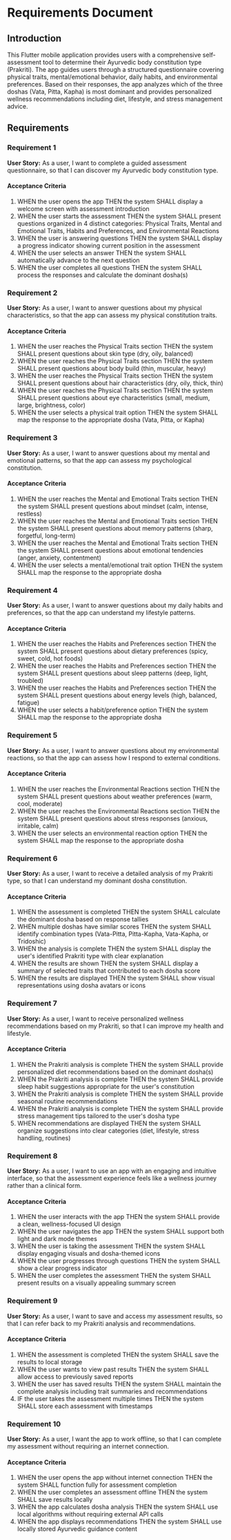 # Requirements Document

## Introduction

This Flutter mobile application provides users with a comprehensive self-assessment tool to determine their Ayurvedic body constitution type (Prakriti). The app guides users through a structured questionnaire covering physical traits, mental/emotional behavior, daily habits, and environmental preferences. Based on their responses, the app analyzes which of the three doshas (Vata, Pitta, Kapha) is most dominant and provides personalized wellness recommendations including diet, lifestyle, and stress management advice.

## Requirements

### Requirement 1

**User Story:** As a user, I want to complete a guided assessment questionnaire, so that I can discover my Ayurvedic body constitution type.

#### Acceptance Criteria

1. WHEN the user opens the app THEN the system SHALL display a welcome screen with assessment introduction
2. WHEN the user starts the assessment THEN the system SHALL present questions organized in 4 distinct categories: Physical Traits, Mental and Emotional Traits, Habits and Preferences, and Environmental Reactions
3. WHEN the user is answering questions THEN the system SHALL display a progress indicator showing current position in the assessment
4. WHEN the user selects an answer THEN the system SHALL automatically advance to the next question
5. WHEN the user completes all questions THEN the system SHALL process the responses and calculate the dominant dosha(s)

### Requirement 2

**User Story:** As a user, I want to answer questions about my physical characteristics, so that the app can assess my physical constitution traits.

#### Acceptance Criteria

1. WHEN the user reaches the Physical Traits section THEN the system SHALL present questions about skin type (dry, oily, balanced)
2. WHEN the user reaches the Physical Traits section THEN the system SHALL present questions about body build (thin, muscular, heavy)
3. WHEN the user reaches the Physical Traits section THEN the system SHALL present questions about hair characteristics (dry, oily, thick, thin)
4. WHEN the user reaches the Physical Traits section THEN the system SHALL present questions about eye characteristics (small, medium, large, brightness, color)
5. WHEN the user selects a physical trait option THEN the system SHALL map the response to the appropriate dosha (Vata, Pitta, or Kapha)

### Requirement 3

**User Story:** As a user, I want to answer questions about my mental and emotional patterns, so that the app can assess my psychological constitution.

#### Acceptance Criteria

1. WHEN the user reaches the Mental and Emotional Traits section THEN the system SHALL present questions about mindset (calm, intense, restless)
2. WHEN the user reaches the Mental and Emotional Traits section THEN the system SHALL present questions about memory patterns (sharp, forgetful, long-term)
3. WHEN the user reaches the Mental and Emotional Traits section THEN the system SHALL present questions about emotional tendencies (anger, anxiety, contentment)
4. WHEN the user selects a mental/emotional trait option THEN the system SHALL map the response to the appropriate dosha

### Requirement 4

**User Story:** As a user, I want to answer questions about my daily habits and preferences, so that the app can understand my lifestyle patterns.

#### Acceptance Criteria

1. WHEN the user reaches the Habits and Preferences section THEN the system SHALL present questions about dietary preferences (spicy, sweet, cold, hot foods)
2. WHEN the user reaches the Habits and Preferences section THEN the system SHALL present questions about sleep patterns (deep, light, troubled)
3. WHEN the user reaches the Habits and Preferences section THEN the system SHALL present questions about energy levels (high, balanced, fatigue)
4. WHEN the user selects a habit/preference option THEN the system SHALL map the response to the appropriate dosha

### Requirement 5

**User Story:** As a user, I want to answer questions about my environmental reactions, so that the app can assess how I respond to external conditions.

#### Acceptance Criteria

1. WHEN the user reaches the Environmental Reactions section THEN the system SHALL present questions about weather preferences (warm, cool, moderate)
2. WHEN the user reaches the Environmental Reactions section THEN the system SHALL present questions about stress responses (anxious, irritable, calm)
3. WHEN the user selects an environmental reaction option THEN the system SHALL map the response to the appropriate dosha

### Requirement 6

**User Story:** As a user, I want to receive a detailed analysis of my Prakriti type, so that I can understand my dominant dosha constitution.

#### Acceptance Criteria

1. WHEN the assessment is completed THEN the system SHALL calculate the dominant dosha based on response tallies
2. WHEN multiple doshas have similar scores THEN the system SHALL identify combination types (Vata-Pitta, Pitta-Kapha, Vata-Kapha, or Tridoshic)
3. WHEN the analysis is complete THEN the system SHALL display the user's identified Prakriti type with clear explanation
4. WHEN the results are shown THEN the system SHALL display a summary of selected traits that contributed to each dosha score
5. WHEN the results are displayed THEN the system SHALL show visual representations using dosha avatars or icons

### Requirement 7

**User Story:** As a user, I want to receive personalized wellness recommendations based on my Prakriti, so that I can improve my health and lifestyle.

#### Acceptance Criteria

1. WHEN the Prakriti analysis is complete THEN the system SHALL provide personalized diet recommendations based on the dominant dosha(s)
2. WHEN the Prakriti analysis is complete THEN the system SHALL provide sleep habit suggestions appropriate for the user's constitution
3. WHEN the Prakriti analysis is complete THEN the system SHALL provide seasonal routine recommendations
4. WHEN the Prakriti analysis is complete THEN the system SHALL provide stress management tips tailored to the user's dosha type
5. WHEN recommendations are displayed THEN the system SHALL organize suggestions into clear categories (diet, lifestyle, stress handling, routines)

### Requirement 8

**User Story:** As a user, I want to use an app with an engaging and intuitive interface, so that the assessment experience feels like a wellness journey rather than a clinical form.

#### Acceptance Criteria

1. WHEN the user interacts with the app THEN the system SHALL provide a clean, wellness-focused UI design
2. WHEN the user navigates the app THEN the system SHALL support both light and dark mode themes
3. WHEN the user is taking the assessment THEN the system SHALL display engaging visuals and dosha-themed icons
4. WHEN the user progresses through questions THEN the system SHALL show a clear progress indicator
5. WHEN the user completes the assessment THEN the system SHALL present results on a visually appealing summary screen

### Requirement 9

**User Story:** As a user, I want to save and access my assessment results, so that I can refer back to my Prakriti analysis and recommendations.

#### Acceptance Criteria

1. WHEN the assessment is completed THEN the system SHALL save the results to local storage
2. WHEN the user wants to view past results THEN the system SHALL allow access to previously saved reports
3. WHEN the user has saved results THEN the system SHALL maintain the complete analysis including trait summaries and recommendations
4. IF the user takes the assessment multiple times THEN the system SHALL store each assessment with timestamps

### Requirement 10

**User Story:** As a user, I want the app to work offline, so that I can complete my assessment without requiring an internet connection.

#### Acceptance Criteria

1. WHEN the user opens the app without internet connection THEN the system SHALL function fully for assessment completion
2. WHEN the user completes an assessment offline THEN the system SHALL save results locally
3. WHEN the app calculates dosha analysis THEN the system SHALL use local algorithms without requiring external API calls
4. WHEN the app displays recommendations THEN the system SHALL use locally stored Ayurvedic guidance content